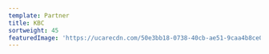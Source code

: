 ```yaml
---
template: Partner
title: KBC
sortweight: 45
featuredImage: 'https://ucarecdn.com/50e3bb18-0738-40cb-ae51-9caa4b8ce07f/'
---
```


